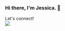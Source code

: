 ### Hi there, I'm Jessica. 👋

Let's connect!</br>
<a href=https://www.linkedin.com/in/jessicamdao/><img src="https://img.shields.io/badge/LinkedIn-0077B5?style=for-the-badge&logo=linkedin&logoColor=white"></a>
</br>



<!--
**JessicaDao/jessicadao** is a ✨ _special_ ✨ repository because its `README.md` (this file) appears on your GitHub profile.

Here are some ideas to get you started:

- 🔭 I’m currently working on ...
- 🌱 I’m currently learning ...
- 👯 I’m looking to collaborate on ...
- 🤔 I’m looking for help with ...
- 💬 Ask me about ...
- 📫 How to reach me: ...
- 😄 Pronouns: ...
- ⚡ Fun fact: ...
-->
